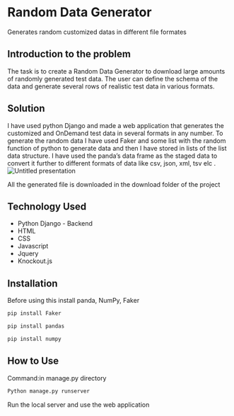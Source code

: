 # Random Data Generator
Generates random customized datas in different file formates
## Introduction to the problem
The task is to create a Random Data Generator to download large amounts of randomly generated test data. The user can define the schema of the data and generate several rows of realistic test data in various formats. 

## Solution
I have used python Django and made a web application that generates the customized and OnDemand test data in several formats in any number.
To generate the random data I have used Faker and some list with the random function of python to generate data and then I have stored in lists of the list data structure. I have used the panda’s data frame as the staged data to convert it further to different formats of data like csv, json, xml, tsv elc  .
![Untitled presentation](https://user-images.githubusercontent.com/46513056/77521114-30c50200-6ea8-11ea-9c18-0606124dd014.jpg)

All the generated file is downloaded in the download folder of the project
## Technology Used
- Python Django - Backend
- HTML 
- CSS
- Javascript
- Jquery
- Knockout.js
## Installation
Before using this install panda, NumPy, Faker

```bash
pip install Faker

```
```bash
pip install pandas
```
```bash
pip install numpy
```
## How to Use
Command:in manage.py directory
```bash
Python manage.py runserver
```
Run the local server and use the web application
